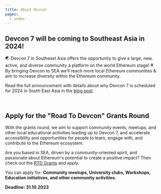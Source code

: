 ```yaml
---
title: About Devcon
pages:
  - index
---
```


## Devcon 7 will be coming to Southeast Asia in 2024!

🌏 Devcon 7 in Southeast Asia offers the opportunity to give a large, new, active, and diverse community a platform on the world Ethereum stage!
💗 By bringing Devcon to SEA we’ll reach more local Ethereum communities & aim to increase diversity within the Ethereum community.

Read the full announcement with details about why Devcon 7 is scheduled for 2024 in South East Asia in the [blog post](https://blog.ethereum.org/2023/02/28/devcon-7-update/).

&nbsp;

## Apply for the "Road To Devcon" Grants Round

With the grants round, we aim to support community events, meetups, and other local educational activities leading up to Devcon 7, and accelerate accessibility and opportunities for people to learn, engage with, and contribute to the Ethereum ecosystem.

Are you based in SEA, driven by a community-oriented spirit, and passionate about Ethereum's potential to create a positive impact? Then check out the [RTD Grants](https://esp.ethereum.foundation/devcon-grants) and apply.

You can apply for:
**Community meetups,
University clubs,
Workshops,
Education initiatives,
and other community activities.**

**Deadline: 31.10.2023**

